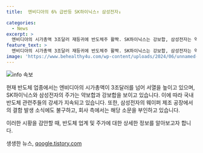 ```yaml
---
title:  엔비디아의 6% 급반등 SK하이닉스↑ 삼성전자↓

categories:
  - News
excerpt: >
  엔비디아의 시가총액 3조달러 재등귀에 반도체주 활짝. SK하이닉스는 강보합, 삼성전자는 약보합. 인공지능 반도체 대장주 엔비디아의 반등에 힘입어 국내 반도체주 강세. 엔비디아는 3조1010억달러 시가총액 기록, 삼성전자는 웨이퍼 결함 소식에 약보합. 더팩트는 24시간 제보를 기다림. ▶카카오톡: 더팩트제보 검색 ▶이메일: jebo@tf.co.kr ▶뉴스 홈페이지: talk.tf.co.kr/bbs/report/write
feature_text: >
  엔비디아의 시가총액 3조달러 재등귀에 반도체주 활짝. SK하이닉스는 강보합, 삼성전자는 약보합. 인공지능 반도체 대장주 엔비디아의 반등에 힘입어 국내 반도체주 강세. 엔비디아는 3조1010억달러 시가총액 기록, 삼성전자는 웨이퍼 결함 소식에 약보합. 더팩트는 24시간 제보를 기다림. ▶카카오톡: 더팩트제보 검색 ▶이메일: jebo@tf.co.kr ▶뉴스 홈페이지: talk.tf.co.kr/bbs/report/write
image: 'https://www.behealthy4u.com/wp-content/uploads/2024/06/unnamed-file.png'
---
```


<p><img src="https://www.behealthy4u.com/wp-content/uploads/2024/06/unnamed-file.png" alt="info 속보" /></p>

<p>현재 반도체 업종에서는 엔비디아의 시가총액이 3조달러를 넘어 서열을 높이고 있으며, SK하이닉스와 삼성전자의 주가는 약보합과 강보합을 보이고 있습니다. 이에 따라 국내 반도체 관련주들의 강세가 지속되고 있습니다. 또한, 삼성전자의 웨이퍼 제조 공장에서의 결함 발생 소식에도 불구하고, 회사 측에서는 해당 소문을 부인하고 있습니다.</p>

<p>이러한 시황을 감안할 때, 반도체 업계 및 주가에 대한 상세한 정보를 알아보고자 합니다.</p>
생생한 뉴스, <a href="https://qoogle.tistory.com" rel="dofollow">qoogle.tistory.com</a>


